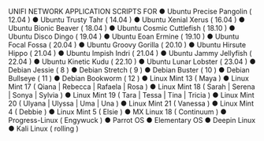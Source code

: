 UNIFI NETWORK APPLICATION SCRIPTS FOR
● Ubuntu Precise Pangolin ( 12.04 )
● Ubuntu Trusty Tahr ( 14.04 )
● Ubuntu Xenial Xerus ( 16.04 )
● Ubuntu Bionic Beaver ( 18.04 )
● Ubuntu Cosmic Cuttlefish ( 18.10 )
● Ubuntu Disco Dingo ( 19.04 )
● Ubuntu Eoan Ermine ( 19.10 )
● Ubuntu Focal Fossa ( 20.04 )
● Ubuntu Groovy Gorilla ( 20.10 )
● Ubuntu Hirsute Hippo ( 21.04 )
● Ubuntu Impish Indri ( 21.04 )
● Ubuntu Jammy Jellyfish ( 22.04 )
● Ubuntu Kinetic Kudu ( 22.10 )
● Ubuntu Lunar Lobster ( 23.04 )
● Debian Jessie ( 8 )
● Debian Stretch ( 9 )
● Debian Buster ( 10 )
● Debian Bullseye ( 11 )
● Debian Bookworm ( 12 )
● Linux Mint 13 ( Maya )
● Linux Mint 17 ( Qiana | Rebecca | Rafaela | Rosa )
● Linux Mint 18 ( Sarah | Serena | Sonya | Sylvia )
● Linux Mint 19 ( Tara | Tessa | Tina | Tricia )
● Linux Mint 20 ( Ulyana | Ulyssa | Uma | Una )
● Linux Mint 21 ( Vanessa )
● Linux Mint 4 ( Debbie )
● Linux Mint 5 ( Elsie )
● MX Linux 18 ( Continuum )
● Progress-Linux ( Engywuck )
● Parrot OS
● Elementary OS
● Deepin Linux
● Kali Linux ( rolling )

